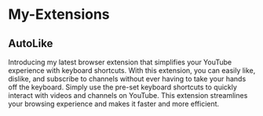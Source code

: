 # My-Extensions


## AutoLike
Introducing my latest browser extension that simplifies your YouTube experience with keyboard shortcuts. With this extension, you can easily like, dislike, and subscribe to channels without ever having to take your hands off the keyboard. Simply use the pre-set keyboard shortcuts to quickly interact with videos and channels on YouTube. This extension streamlines your browsing experience and makes it faster and more efficient.
